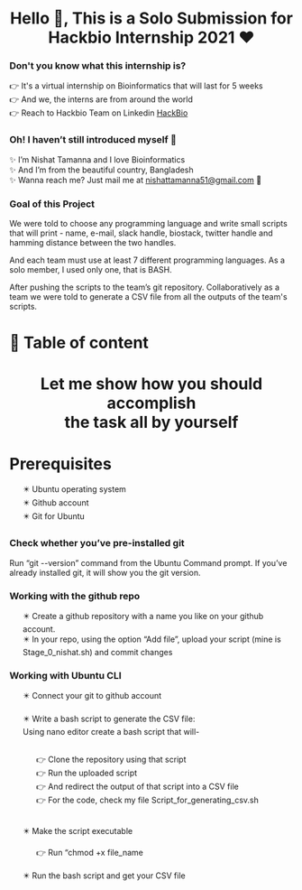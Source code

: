 <h1 align="center">Hello 👋, This is a Solo Submission for <br> Hackbio Internship 2021 ❤️</h1>
<h3> Don't you know what this internship is?</h3>
👉 It's a virtual internship on Bioinformatics that will last for 5 weeks <br>
👉 And we, the interns are from around the world <br>
👉 Reach to Hackbio Team on Linkedin <a href="https://www.linkedin.com/company/hackbio">HackBio </a><br>

<h3>Oh! I haven’t still introduced myself 🥺</h3>

✨ I’m Nishat Tamanna and I love Bioinformatics <br>
✨ And I’m from the beautiful country, Bangladesh <br>
✨ Wanna reach me? Just mail me at nishattamanna51@gmail.com 🥰  

<h3>Goal of this Project </h3>

<p>We were told to choose any programming language and write small scripts that will print - name, e-mail, slack handle, biostack, twitter handle and hamming distance between the two handles.</p>
<p>And each team must use at least 7 different programming languages. As a solo member, I used only one, that is BASH.</p>
<p>After pushing the scripts to the team’s git repository. Collaboratively as a team we were told to generate a CSV file from all the outputs of the team's scripts.</p>

 <h1>🚩 Table of content </h1>
<h1 align="center">Let me show how you should accomplish <br> the task all by yourself </h1>

<h1>Prerequisites </h1>
<ul>
✴️ Ubuntu operating system <br>
✴️ Github account <br>
✴️ Git for Ubuntu 

</ul> 

<h3>Check whether you’ve pre-installed git </h3>
<p>Run “git --version” command from the Ubuntu Command prompt. If you’ve already installed git, it will show you the git version.</p>

<h3>Working with the github repo</h3>
<ul>
✴️ Create a github repository with a name you like on your github account.<br>
✴️ In your repo, using the option “Add file”, upload your script (mine is Stage_0_nishat.sh) and commit changes<br>
 

</ul> 

<h3>Working with Ubuntu CLI</h3>
<ul>
✴️ Connect your git to github account <br>
<br> ✴️ Write a bash script to generate the CSV file:<br>
    Using nano editor create a bash script that will-
    <br>
    <ul> <br>
      👉 Clone the repository using that script<br>
      👉 Run the uploaded script <br>
      👉 And redirect the output of that script into a CSV file <br>
      👉 For the code, check my file Script_for_generating_csv.sh <br>
    </ul>
 
<br> ✴️ Make the script executable
 <ul>👉 Run “chmod +x file_name
    </ul> <br>
✴️ Run the bash script and get your CSV file <br>
</ul> 

